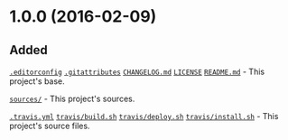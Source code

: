 # 1.0.0 (2016-02-09)

## Added

[`.editorconfig`](./.editorconfig) [`.gitattributes`](./.gitattributes) [`CHANGELOG.md`](./CHANGELOG.md) [`LICENSE`](./LICENSE) [`README.md`](./README.md) - This project's base.

[`sources/`](./sources/) - This project's sources.

[`.travis.yml`](./sources/.travis.yml) [`travis/build.sh`](./sources/travis/build.sh) [`travis/deploy.sh`](./sources/travis/deploy.sh) [`travis/install.sh`](./sources/travis/install.sh) - This project's source files.
